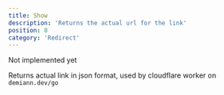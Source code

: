 ```yaml
---
title: Show
description: 'Returns the actual url for the link'
position: 8
category: 'Redirect'
---
```



Not implemented yet


Returns actual link in json format, used by cloudflare worker on `demiann.dev/go`
